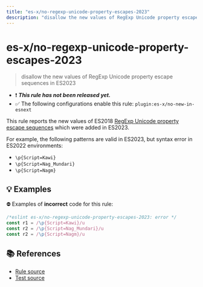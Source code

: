 ```yaml
---
title: "es-x/no-regexp-unicode-property-escapes-2023"
description: "disallow the new values of RegExp Unicode property escape sequences in ES2023"
---
```


# es-x/no-regexp-unicode-property-escapes-2023
> disallow the new values of RegExp Unicode property escape sequences in ES2023

- ❗ <badge text="This rule has not been released yet." vertical="middle" type="error"> ***This rule has not been released yet.*** </badge>
- ✅ The following configurations enable this rule: `plugin:es-x/no-new-in-esnext`

This rule reports the new values of ES2018 [RegExp Unicode property escape sequences](https://github.com/tc39/proposal-regexp-unicode-property-escapes#readme) which were added in ES2023.

For example, the following patterns are valid in ES2023, but syntax error in ES2022 environments:

- `\p{Script=Kawi}`
- `\p{Script=Nag_Mundari}`
- `\p{Script=Nagm}`

## 💡 Examples

⛔ Examples of **incorrect** code for this rule:

<eslint-playground type="bad">

```js
/*eslint es-x/no-regexp-unicode-property-escapes-2023: error */
const r1 = /\p{Script=Kawi}/u
const r2 = /\p{Script=Nag_Mundari}/u
const r2 = /\p{Script=Nagm}/u
```

</eslint-playground>

## 📚 References

- [Rule source](https://github.com/eslint-community/eslint-plugin-es-x/blob/master/lib/rules/no-regexp-unicode-property-escapes-2023.js)
- [Test source](https://github.com/eslint-community/eslint-plugin-es-x/blob/master/tests/lib/rules/no-regexp-unicode-property-escapes-2023.js)
